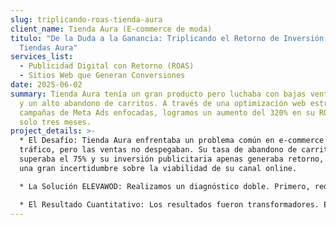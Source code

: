 ```yaml
---
slug: triplicando-roas-tienda-aura
client_name: Tienda Aura (E-commerce de moda)
titulo: "De la Duda a la Ganancia: Triplicando el Retorno de Inversión para
  Tiendas Aura"
services_list:
  - Publicidad Digital con Retorno (ROAS)
  - Sitios Web que Generan Conversiones
date: 2025-06-02
summary: Tienda Aura tenía un gran producto pero luchaba con bajas ventas online
  y un alto abandono de carritos. A través de una optimización web estratégica y
  campañas de Meta Ads enfocadas, logramos un aumento del 320% en su ROAS en
  solo tres meses.
project_details: >-
  * El Desafío: Tienda Aura enfrentaba un problema común en e-commerce: atraían
  tráfico, pero las ventas no despegaban. Su tasa de abandono de carritos
  superaba el 75% y su inversión publicitaria apenas generaba retorno, creando
  una gran incertidumbre sobre la viabilidad de su canal online.

  * La Solución ELEVAWOD: Realizamos un diagnóstico doble. Primero, rediseñamos el proceso de pago en su sitio web, simplificándolo a tres pasos intuitivos para eliminar la fricción. Segundo, lanzamos una campaña de Publicidad Digital enfocada en retargeting dinámico para los carritos abandonados y audiencias similares (lookalike) de sus mejores clientes.

  * El Resultado Cuantitativo: Los resultados fueron transformadores. En solo 90 días, Tienda Aura vio un aumento del 320% en el Retorno de la Inversión Publicitaria (ROAS). La tasa de abandono de carritos se redujo en un 50% y las ventas totales aumentaron en un 150%.
---
```

